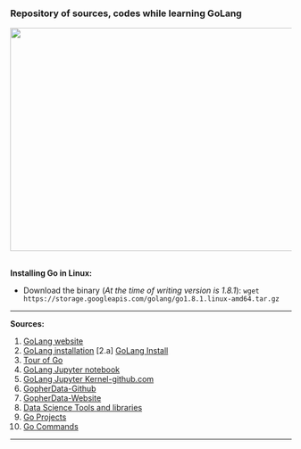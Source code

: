 ### Repository of sources, codes while learning GoLang

<div align="center"><img src="http://d1ce5ur0bponn9.cloudfront.net/images/tech-blog/go-gopher-mascot-gotools.jpg" height="400px;" width="800px;"/></div>
<br>

__Installing Go in Linux:__
- Download the binary (_At the time of writing version is 1.8.1_): `wget https://storage.googleapis.com/golang/go1.8.1.linux-amd64.tar.gz`

***

__Sources:__
1. [GoLang website](https://golang.org/)
2. [GoLang installation](https://www.digitalocean.com/community/tutorials/how-to-install-go-1-6-on-ubuntu-16-04)
[2.a] [GoLang Install](http://ganeshramr.github.io/normal/2015/03/29/goerror1.html)
3. [Tour of Go](https://tour.golang.org/list)
4. [GoLang Jupyter notebook](http://www.datadan.io/announcing-a-golang-kernel-for-jupyter-notebooks/)
5. [GoLang Jupyter Kernel-github.com](https://github.com/gopherdata/gophernotes)
6. [GopherData-Github](https://github.com/gopherdata)
7. [GopherData-Website](gopherdata.github.io)
8. [Data Science Tools and libraries](https://github.com/gopherdata/resources/tree/master/tooling)
9. [Go Projects](https://github.com/golang/go/wiki/Projects)
10. [Go Commands](https://golang.org/cmd/go/)
***
